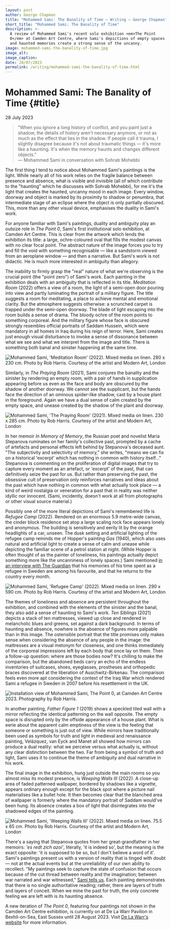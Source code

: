 ```yaml
---
layout: post
author: George Chapman
title: "Mohammed Sami: The Banality of Time — Writing — George Chapman"
short_title: "Mohammed Sami: The Banality of Time"
description: >-
  A review of Mohammed Sami's recent solo exhibition <em>The Point
  0</em> at Camden Art Centre, where Sami's depictions of empty spaces
  and haunted memories create a strong sense of the uncanny.
image: mohammed-sami-the-banality-of-time.jpg
image_alt:
image_caption:
date: 28/07/2023
permalink: /writing/mohammed-sami-the-banality-of-time.html
---
```

# Mohammed Sami: The Banality of Time {#title}
28 July 2023

> "When you ignore a long history of conflict, and you paint just a
shadow, the details of history aren't necessary anymore, or not as much
as the effect that lies in the shadow. If people call it trauma, I
slightly disagree because it's not about traumatic things — it's more
like a haunting. It's when the memory haunts and changes different
objects."  
> — Mohammed Sami in conversation with Sohrab Mohebbi

The first thing I tend to notice about Mohammed Sami's paintings is the
light. While nearly all of his work relies on the fragile balance
between presence and absence, what is visible and invisible (all of
which contribute to the "haunting" which he discusses with Sohrab
Mohebbi), for me it's the light that creates the haunted, uncanny mood
in each image. Every window, doorway and object is marked by its
proximity to shadow or penumbra, that intermediate stage of an eclipse
where the object is only partially obscured. This, more than any
other visual device, emphasises the duality in Sami's work.

For anyone familiar with Sami's paintings, duality and ambiguity play an
outsize role in _The Point 0_, Sami's first institutional solo
exhibition, at Camden Art Centre. This is clear from the artwork which
lends the exhibition its title: a large, ochre-coloured oval that fills
the modest canvas with no clear focal point. The abstract nature of the
image forces you to try and fill the void with something recognisable —
like a sandstorm viewed from an aeroplane window — and then a narrative.
But Sami's work is not didactic. He is much more interested in ambiguity
than allegory.

The inability to firmly grasp the "real" nature of what we're observing
is the crucial point (the "point zero") of Sami's work. Each painting in
the exhibition deals with an ambiguity that is reflected in its title.
_Meditation Room_ (2022) offers a view of a room, the light of a
semi-open door pouring into view and partly luminating the portrait of a
military figure. The title suggests a room for meditating, a place to
achieve mental and emotional clarity. But the atmosphere suggests
otherwise: a scrunched carpet is trapped under the semi-open doorway.
The blade of light escaping into the room builds a sense of drama. The
bloody ochre of the room points to something corporeal. And the military
figure whose face is obscured strongly resembles official portraits of
Saddam Hussein, which were mandatory in all homes in Iraq during his
reign of terror. Here, Sami creates just enough visual disturbance to
invoke a sense of dissonance between what we see and what we interpret
from the image and title. There is something both banal and sinister
happening at the same time.

![Mohammed Sami, 'Meditation Room' (2022). Mixed media on linen. 280 x 230 cm. Photo by Rob Harris. Courtesy of the artist and Modern Art, London](/assets/img/mohammed-sami-1.jpg)

Similarly, in _The Praying Room_ (2021), Sami conjures the banality and
the sinister by rendering an empty room, with a pair of hands in
supplication appearing before us even as the face and body are obscured
by the shadow of another doorway. We cannot see the supplicant, but the
hands face the direction of an ominous spider-like shadow, cast by a
house plant in the foreground. Again we have a dual sense of calm
created by the empty space, and unease created by the shadow of the
plant and doorway.

![Mohammed Sami, 'The Praying Room' (2021). Mixed media on linen. 230 x 285 cm. Photo by Rob Harris. Courtesy of the artist and Modern Art, London](/assets/img/mohammed-sami-2.jpg)

In her memoir _In Memory of Memory_, the Russian poet and novelist Maria
Stepanova ruminates on her family's collective past, prompted by a cache
of artefacts and personal effects left behind by Stepanova's deceased
aunt. "The subjectivity and selectivity of memory," she writes, "means
we can fix on a historical 'excerpt' which has nothing in common with
history itself..." Stepanova is commenting on the proliferation of
digital images that try to capture every moment as an artefact, or
'excerpt' of the past, that can definitively seize the past for us. But
rather than preserving the past, the obsessive cult of preservation only
reinforces narratives and ideas about the past which have nothing in
common with what actually took place — a kind of weird nostalgia or
veneration for a past that in reality was neither idyllic nor innocent.
(Sami, incidently, doesn't work at all from photographs or other visual
source material.)

Possibly one of the more literal depictions of Sami's remembered life is
_Refugee Camp_ (2022). Rendered on an enormous 5.9 metre-wide canvas,
the cinder block residence set atop a large scaling rock face appears
lonely and anonymous. The building is sensitively and eerily lit by the
orange headlights of a car, unseen. The dusk setting and artificial
lighting of the refugee camp reminds me of Hopper's painting _Gas_
(1940), which also uses natural and artificial light to create a sense
of calm and unease while depicting the familiar scene of a petrol
station at night. (While Hopper is often thought of as the painter of
loneliness, his paintings actually depict something more like the
uncanniness of lonely spaces.) Sami mentioned [in an interview with The
Guardian](https://www.theguardian.com/artanddesign/2022/mar/21/mohammed-sami-interview-iraqi-exile-painter-bullets-saddam-hussein)
that his memories of his time spent as a refugee in Sweden are among his
favourite, and that he returns to the country every month.

![Mohammed Sami, 'Refugee Camp' (2022). Mixed media on linen. 290 x 590 cm. Photo by Rob Harris. Courtesy of the artist and Modern Art, London](/assets/img/mohammed-sami-3.jpg)

The themes of loneliness and absence are persistent throughout the
exhibition, and combined with the elements of the sinister and the
banal, they also add a sense of haunting to Sami's work. _Ten Siblings_
(2021) depicts a stack of ten mattresses, viewed up close and rendered
in melancholic blues and greens, set against a dark background. In terms
of haunting and absence, nowhere is the absence of figures more palpable
than in this image. The ostensible portrait that the title promises only
makes sense when considering the absence of any people in the image: the
mattresses are a visual metonym for closeness, and one thinks
immediately of the corporeal impressions left by each body that once lay
on them. Then a follow-up question: where are those bodies now? It's
chilling to make the comparison, but the abandoned beds carry an echo of
the endless inventories of suitcases, shoes, eyeglasses, prostheses and
orthopedic braces discovered at the liberation of Auschwitz-Birkenau.
The comparison feels even more apt considering the context of the Iraq
War which rendered Sami a refugee in Sweden in 2007 before his
resettlement in the UK.

![Installation view of Mohammed Sami, _The Point 0_, at Camden Art Centre 2023. Photography by Rob Harris.](/assets/img/mohammed-sami-4.jpg)

In another painting, _Father Figure 1_ (2019) shows a speckled tiled
wall with a mirror reflecting the identical patterning on the wall
opposite. The empty space is disrupted only by the offside appearance of
a house plant. What is eerie about the apparent calm emptiness of the
view is the feeling that someone or something is just out of view. While
mirrors have traditionally been used as symbols for truth and light in
medieval and renaissance painting, Velázquez, van Eyck and Manet all
showed how mirrors can produce a dual reality: what we perceive versus
what actually is, without any clear distinction between the two. Far
from being a symbol of truth and light, Sami uses it to continue the
theme of ambiguity and dual narrative in his work.

The final image in the exhibition, hung just outside the main rooms so
you almost miss its modest presence, is _Weeping Walls III_ (2022). A
close-up area of faded patterned wallpaper, bordered by shadows like a
vignette, appears ordinary enough except for the black spot where a
picture nail materialises like a bullet hole. It then becomes clear that
the blanched area of wallpaper is formerly where the mandatory portrait
of Saddam would've been hung. Its absence creates a box of light that
disintegrates into the shadowed edges of the painting.

![Mohammed Sami, 'Weeping Walls III' (2022). Mixed media on linen. 75.5 x 65 cm. Photo by Rob Harris. Courtesy of the artist and Modern Art, London](/assets/img/mohammed-sami-5.jpg)

There's a saying that Stepanova quotes from her great-grandfather in her
memoirs: _'es redt zich azoi'_, literally, 'it is indeed so', but the
meaning is the exact opposite: 'it is supposed to be so, but I don't
believe a word of it'. Sami's paintings present us with a version of
reality that is tinged with doubt — not at the actual events but at the
unreliability of our own ability to recollect. "My paintings seek to
capture the state of confusion that occurs because of the cut thread
between reality and the imagination; between war narrated and war
witnessed," [Sami tells
us](https://camdenartcentre.org/file-notes/file-note-144-mohammed-sami).
Each painting demonstrates that there is no single authoritative
reading; rather, there are layers of truth and layers of conceit. When
we mine the past for truth, the only concrete feeling we are left with
is its haunting absence.

A new iteration of _The Point 0_, featuring four paintings not shown in
the Camden Art Centre exhibition, is currently on at De La Warr Pavilion
in Bexhil-on-Sea, East Sussex until 28 August 2023. Visit [De La Warr's
website](https://www.dlwp.com/exhibition/mohammed-sami/) for more
information.
